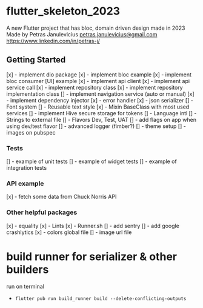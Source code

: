 # flutter_skeleton_2023

A new Flutter project that has bloc, domain driven design made in 2023
Made by Petras Janulevicius
petras.janulevicius@gmail.com
https://www.linkedin.com/in/petras-j/

## Getting Started
[x] - implement dio package
[x] - implement bloc example
[x] - implement bloc consumer [UI] example
[x] - implement api client
[x] - implement api service call
[x] - implement repository class
[x] - implement repository implementation class
[] - implement navigation service (auto or manual)
[x] - implement dependency injector
[x] - error handler
[x] - json serializer
[] - Font system
[] - Reusable text style
[x] - Mixin BaseClass with most used services
[] - implement Hive secure storage for tokens
[] - Language intl
[] - Strings to external file
[] - Flavors Dev, Test, UAT
[] - add flags on app when using dev/test flavor
[] - advanced logger (fimber?)
[] - theme setup
[] - images on pubspec

### Tests
[] - example of unit tests
[] - example of widget tests
[] - example of integration tests

### API example
[x] - fetch some data from Chuck Norris API

### Other helpful packages
[x] - equality
[x] - Lints
[x] - Runner.sh
[] - add sentry
[] - add google crashlytics
[x] - colors global file
[] - image url file

# build runner for serializer & other builders
run on terminal
- `flutter pub run build_runner build --delete-conflicting-outputs`